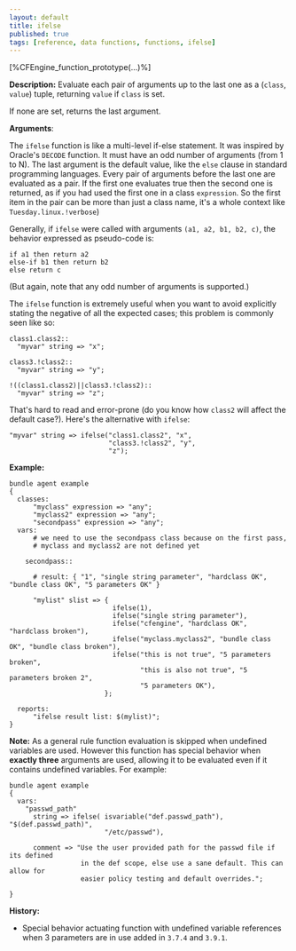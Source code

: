 ```yaml
---
layout: default
title: ifelse
published: true
tags: [reference, data functions, functions, ifelse]
---
```


[%CFEngine_function_prototype(...)%]

**Description:** Evaluate each pair of arguments up to the last one as a (`class`, `value`) tuple, returning `value` if `class` is set.

If none are set, returns the last argument.

**Arguments**:

The `ifelse` function is like a multi-level if-else statement. It was
inspired by Oracle's `DECODE` function. It must have an odd number of
arguments (from 1 to N). The last argument is the default value, like
the `else` clause in standard programming languages. Every pair of
arguments before the last one are evaluated as a pair. If the first
one evaluates true then the second one is returned, as if you had used
the first one in a class `expression`. So the first item in the pair
can be more than just a class name, it's a whole context like
`Tuesday.linux.!verbose`)

Generally, if `ifelse` were called with arguments `(a1, a2, b1,
b2, c)`, the behavior expressed as pseudo-code is:

```
if a1 then return a2
else-if b1 then return b2
else return c
```

(But again, note that any odd number of arguments is supported.)

The `ifelse` function is extremely useful when you want to avoid
explicitly stating the negative of all the expected cases; this
problem is commonly seen like so:

```cf3
class1.class2::
  "myvar" string => "x";

class3.!class2::
  "myvar" string => "y";

!((class1.class2)||class3.!class2)::
  "myvar" string => "z";
```

That's hard to read and error-prone (do you know how `class2` will
affect the default case?).  Here's the alternative with `ifelse`:

```cf3
"myvar" string => ifelse("class1.class2", "x",
                         "class3.!class2", "y",
                         "z");
```

**Example:**

```cf3
bundle agent example
{
  classes:
      "myclass" expression => "any";
      "myclass2" expression => "any";
      "secondpass" expression => "any";
  vars:
      # we need to use the secondpass class because on the first pass,
      # myclass and myclass2 are not defined yet

    secondpass::

      # result: { "1", "single string parameter", "hardclass OK", "bundle class OK", "5 parameters OK" }

      "mylist" slist => {
                          ifelse(1),
                          ifelse("single string parameter"),
                          ifelse("cfengine", "hardclass OK", "hardclass broken"),
                          ifelse("myclass.myclass2", "bundle class OK", "bundle class broken"),
                          ifelse("this is not true", "5 parameters broken",
                                 "this is also not true", "5 parameters broken 2",
                                 "5 parameters OK"),
                        };

  reports:
      "ifelse result list: $(mylist)";
}
```

**Note:** As a general rule function evaluation is skipped when undefined
variables are used. However this function has special behavior when **exactly
three** arguments are used, allowing it to be evaluated even if it contains undefined variables. For example:

```cf3
bundle agent example
{
  vars:
    "passwd_path"
      string => ifelse( isvariable("def.passwd_path"), "$(def.passwd_path)",
                        "/etc/passwd"),

      comment => "Use the user provided path for the passwd file if its defined
                  in the def scope, else use a sane default. This can allow for
                  easier policy testing and default overrides.";

}
```

**History:**

* Special behavior actuating function with undefined variable references when 3
  parameters are in use added in `3.7.4` and `3.9.1`.
